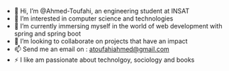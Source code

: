 - 👋 Hi, I’m @Ahmed-Toufahi, an engineering student at INSAT
- 👀 I’m interested in computer science and technologies
- 🌱 I’m currently immersing myself in the world of web development with spring and spring boot
- 💞️ I’m looking to collaborate on projects that have an impact
- 📫 Send me an email on : atoufahiahmed@gmail.com
- ⚡ I like am passionate about technolgoy, sociology and books
